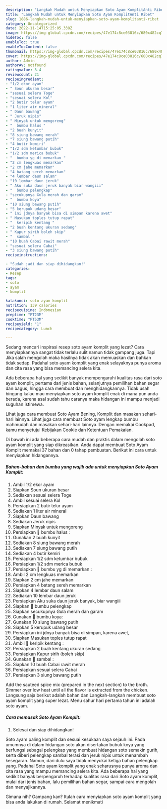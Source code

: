 ```yaml
---
description: "Langkah Mudah untuk Menyiapkan Soto Ayam KomplitAnti Ribet"
title: "Langkah Mudah untuk Menyiapkan Soto Ayam KomplitAnti Ribet"
slug: 1886-langkah-mudah-untuk-menyiapkan-soto-ayam-komplitanti-ribet
category: Uncategorized
date: 2022-11-14T15:25:05.338Z
image: https://img-global.cpcdn.com/recipes/47e174c8ce03816c/680x482cq70/soto-ayam-komplit-foto-resep-utama.jpg
hideToc: false
enableToc: true
enableTocContent: false
thumbnail: https://img-global.cpcdn.com/recipes/47e174c8ce03816c/680x482cq70/soto-ayam-komplit-foto-resep-utama.jpg
cover: https://img-global.cpcdn.com/recipes/47e174c8ce03816c/680x482cq70/soto-ayam-komplit-foto-resep-utama.jpg
author: Admin
authorAv: notfound
ratingvalue: 3.4
reviewcount: 21
recipeingredient:
- "1/2 ekor ayam"
- " Soun ukuran besar"
- "sesuai selera Toge"
- "sesuai selera Kol"
- "2 butir telur ayam"
- "1 liter air mineral"
- " Daun bawang"
- " Jeruk nipis"
- " Minyak untuk mengoreng"
- "  bumbu halus "
- "2 buah kunyit"
- "8 siung bawang merah"
- "7 siung bawang putih"
- "4 butir kemiri"
- "1/2 sdm ketumbar bubuk"
- "1/2 sdm merica bubuk"
- "  bumbu yg di memarkan "
- "2 cm lengkuas memarkan"
- "2 cm jahe memarkan"
- "4 batang sereh memarkan"
- "4 lembar daun salam"
- "10 lembar daun jeruk"
- " Aku suka daun jeruk banyak biar wangiii"
- "  bumbu pelengkap"
- "secukupnya Gula merah dan garam"
- "  bumbu koya"
- "10 siung bawang putih"
- "5 kerupuk udang besar"
- " ini jdnya banyak bisa di simpan karena awet"
- " Masukan toples tutup rapat"
- "  keripik kentang "
- "2 buah kentang ukuran sedang"
- " Kapur sirih boleh skip"
- "  sambal "
- "10 buah Cabai rawit merah"
- "sesuai selera Cabai"
- "3 siung bawang putih"
recipeinstructions:

- "Sudah jadi dan siap dihidangkan!"
categories:
- Resep
tags:
- soto
- ayam
- komplit

katakunci: soto ayam komplit 
nutrition: 139 calories
recipecuisine: Indonesian
preptime: "PT23M"
cooktime: "PT53M"
recipeyield: "1"
recipecategory: Lunch

---
```



Sedang mencari inspirasi resep soto ayam komplit yang lezat? Cara menyiapkannya sangat tidak terlalu sulit namun tidak gampang juga. Tapi Jika salah mengolah maka hasilnya tidak akan memuaskan dan bahkan tidak sedap. Padahal soto ayam komplit yang enak selayaknya punya aroma dan cita rasa yang bisa memancing selera kita.


Ada beberapa hal yang sedikit banyak mempengaruhi kualitas rasa dari soto ayam komplit, pertama dari jenis bahan, selanjutnya pemilihan bahan segar dan bagus, hingga cara membuat dan menghidangkannya. Tidak usah bingung kalau mau menyiapkan soto ayam komplit enak di mana pun anda berada, karena asal sudah tahu caranya maka hidangan ini mampu menjadi suguhan istimewa.

Lihat juga cara membuat Soto Ayam Bening, Komplit dan masakan sehari-hari lainnya. Lihat juga cara membuat Soto ayam lengkap bumbu mahmudah dan masakan sehari-hari lainnya. Dengan memakai Cookpad, kamu menyetujui Kebijakan Cookie dan Ketentuan Pemakaian.


Di bawah ini ada beberapa cara mudah dan praktis dalam mengolah soto ayam komplit yang siap dikreasikan. Anda dapat membuat Soto Ayam Komplit memakai 37 bahan dan 0 tahap pembuatan. Berikut ini cara untuk menyiapkan hidangannya.

<!--inarticleads1-->

##### Bahan-bahan dan bumbu yang wajib ada untuk menyiapkan Soto Ayam Komplit:

1. Ambil 1/2 ekor ayam
1. Siapkan  Soun ukuran besar
1. Sediakan sesuai selera Toge
1. Ambil sesuai selera Kol
1. Persiapkan 2 butir telur ayam
1. Sediakan 1 liter air mineral
1. Siapkan  Daun bawang
1. Sediakan  Jeruk nipis
1. Siapkan  Minyak untuk mengoreng
1. Persiapkan  🐣 bumbu halus :
1. Gunakan 2 buah kunyit
1. Sediakan 8 siung bawang merah
1. Sediakan 7 siung bawang putih
1. Sediakan 4 butir kemiri
1. Persiapkan 1/2 sdm ketumbar bubuk
1. Persiapkan 1/2 sdm merica bubuk
1. Persiapkan  🐣 bumbu yg di memarkan :
1. Ambil 2 cm lengkuas memarkan
1. Siapkan 2 cm jahe memarkan
1. Persiapkan 4 batang sereh memarkan
1. Siapkan 4 lembar daun salam
1. Sediakan 10 lembar daun jeruk
1. Persiapkan  Aku suka daun jeruk banyak, biar wangiii
1. Siapkan  🐣 bumbu pelengkap
1. Siapkan secukupnya Gula merah dan garam
1. Gunakan  🐣 bumbu koya:
1. Gunakan 10 siung bawang putih
1. Siapkan 5 kerupuk udang besar
1. Persiapkan  ini jdnya banyak bisa di simpan, karena awet,
1. Siapkan  Masukan toples tutup rapat
1. Ambil  🐣 keripik kentang :
1. Persiapkan 2 buah kentang ukuran sedang
1. Persiapkan  Kapur sirih (boleh skip)
1. Gunakan  🐣 sambal :
1. Siapkan 10 buah Cabai rawit merah
1. Persiapkan sesuai selera Cabai
1. Persiapkan 3 siung bawang putih


Add the sauteed spice mix (prepared in the next section) to the broth. Simmer over low heat until all the flavor is extracted from the chicken. Langsung saja berikut adalah bahan dan Langkah-langkah membuat soto ayam komplit yang super lezat. Menu sahur hari pertama tahun ini adalah soto ayam. 

<!--inarticleads2-->

##### Cara memasak Soto Ayam Komplit:


1. Selesai dan siap dihidangkan!

Soto ayam paling komplit dan sesuai kesukaan saya sejauh ini. Pada umumnya di dalam hidangan soto akan disertakan bubuk koya yang berfungsi sebagai pelengkap yang membuat hidangan soto semakin gurih, serta diberi pelengkap sambal terasi dan jeruk nipis untuk menambah kesegaran. Namun, dari dulu saya tidak menyukai ketiga bahan pelengkap yang. Padahal Soto ayam komplit yang enak seharusnya punya aroma dan cita rasa yang mampu memancing selera kita. Ada beberapa hal yang sedikit banyak berpengaruh terhadap kualitas rasa dari Soto ayam komplit, mulai dari jenis bahan, lalu pemilihan bahan segar, sampai cara mengolah dan menyajikannya. 

Gimana nih? Gampang kan? Itulah cara menyiapkan soto ayam komplit yang bisa anda lakukan di rumah. Selamat menikmati
